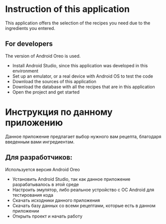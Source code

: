# Instruction of this application

This application offers the selection of the recipes you need due to the ingredients you entered.

## For developers
The version of Android Oreo is used.

* Install Android Studio, since this application was developed in this environment
* Set up an emulator, or a real device with Android OS to test the code
* Download the sources of this application
* Download the database with all the recipes that are in this application
* Open the project and get started

# Инструкция по данному приложению

Данное приложение предлагает выбор нужного вам рецепта, благодаря введенным вами ингредиентам.

## Для разработчиков:
Используется версия Android Oreo

* Установить Android Studio, так как данное приложение разрабатывалось в этой среде
* Настроить эмулятор, либо реальное устройство с OC Android для тестирования кода
* Скачать исходники данного приложения
* Скачать базу данных со всеми рецептами, которые есть в данном приложении
* Открыть проект и начать работу
